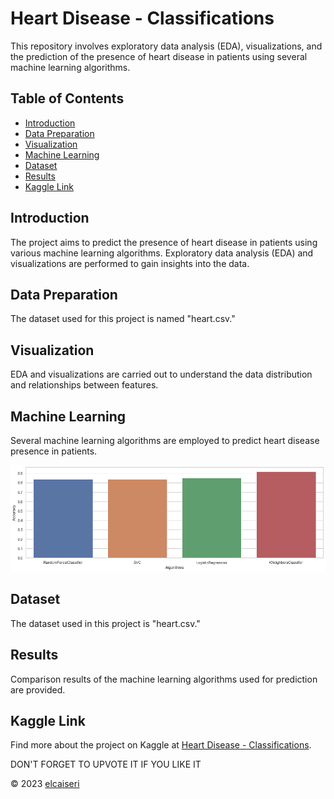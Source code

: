 # Heart Disease - Classifications

This repository involves exploratory data analysis (EDA), visualizations, and the prediction of the presence of heart disease in patients using several machine learning algorithms.

## Table of Contents
- [Introduction](#introduction)
- [Data Preparation](#data-preparation)
- [Visualization](#visualization)
- [Machine Learning](#machine-learning)
- [Dataset](#dataset)
- [Results](#results)
- [Kaggle Link](#kaggle-link)

## Introduction
The project aims to predict the presence of heart disease in patients using various machine learning algorithms. Exploratory data analysis (EDA) and visualizations are performed to gain insights into the data.

## Data Preparation
The dataset used for this project is named "heart.csv."

## Visualization
EDA and visualizations are carried out to understand the data distribution and relationships between features.

## Machine Learning
Several machine learning algorithms are employed to predict heart disease presence in patients.

![comparison results](comparison.png)

## Dataset
The dataset used in this project is "heart.csv."

## Results
Comparison results of the machine learning algorithms used for prediction are provided.

## Kaggle Link
Find more about the project on Kaggle at [Heart Disease - Classifications](https://www.kaggle.com/elcaiseri/Heart-Disease-Classifications).

DON'T FORGET TO UPVOTE IT IF YOU LIKE IT

© 2023 [elcaiseri](https://github.com/elcaiseri)
